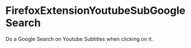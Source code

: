 # FirefoxExtensionYoutubeSubGoogleSearch
Do a Google Search on Youtube Subtitles when clicking on it.
